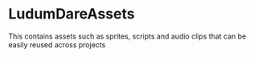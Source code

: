 # LudumDareAssets
This contains assets such as sprites, scripts and audio clips that can be easily reused across projects


